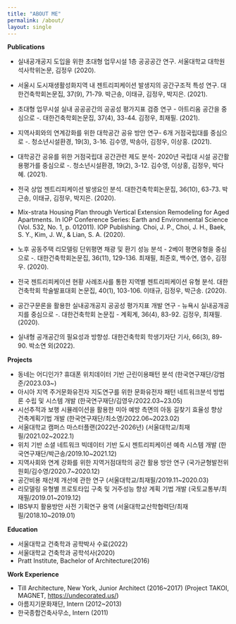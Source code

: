 ```yaml
---
title: "ABOUT ME"
permalink: /about/
layout: single
---
```

  
**Publications**   
* 실내공개공지 도입을 위한 초대형 업무시설 1층 공공공간 연구. 서울대학교 대학원 석사학위논문, 김정우 (2020).  
    
* 서울시 도시재생활성화지역 내 젠트리피케이션 발생지의 공간구조적 특성 연구. 대한건축학회논문집, 37(9), 71-79. 박근송, 이태규, 김정우, 박지은. (2021). 
* 초대형 업무시설 실내 공공공간의 공공성 평가지표 검증 연구 - 아트리움 공간을 중심으로 -. 대한건축학회논문집, 37(4), 33-44.  김정우, 최재필. (2021). 
* 지역사회와의 연계강화를 위한 대학공간 공유 방안 연구- 6개 거점국립대를 중심으로 -. 청소년시설환경, 19(3), 3-16.  김수영, 박송아, 김정우, 이상홍. (2021). 
* 대학공간 공유를 위한 거점국립대 공간관련 제도 분석- 2020년 국립대 시설 공간활용평가를 중심으로 -. 청소년시설환경, 19(2), 3-12.  김수영, 이상홍, 김정우, 박다혜. (2021).
* 전국 상업 젠트리피케이션 발생요인 분석. 대한건축학회논문집, 36(10), 63-73.  박근송, 이태규, 김정우, 박지은. (2020).
* Mix-strata Housing Plan through Vertical Extension Remodeling for Aged Apartments. In IOP Conference Series: Earth and Environmental Science (Vol. 532, No. 1, p. 012011). IOP Publishing. Choi, J. P., Choi, J. H., Baek, S. Y., Kim, J. W., & Lian, S. A. (2020).
* 노후 공동주택 리모델링 단위평면 채광 및 환기 성능 분석 - 2베이 평면유형을 중심으로 -. 대한건축학회논문집, 36(11), 129-136. 최재필, 최준호, 백수연, 염수, 김정우. (2020).
* 전국 젠트리피케이션 현황 사례조사를 통한 지역별 젠트리피케이션 유형 분석. 대한건축학회 학술발표대회 논문집, 40(1), 103-106. 이태규, 김정우, 박근송. (2020).
* 공간구문론을 활용한 실내공개공지 공공성 평가지표 개발 연구 - 뉴욕시 실내공개공지를 중심으로 -. 대한건축학회 논문집 - 계획계, 36(4), 83-92. 김정우, 최재필. (2020).  
      
* 실내형 공개공간의 필요성과 방향성. 대한건축학회 학생기자단 기사, 66(3), 89-90. 박소연 외(2022).
  
**Projects**   
* 동네는 어디인가? 휴대폰 위치데이터 기반 근린이용패턴 분석 (한국연구재단/강범준/2023.03~)
* 아시아 지역 주거문화유전자 지도연구를 위한 문화유전자 패턴 네트워크분석 방법론 수립 및 시스템 개발 (한국연구재단/김영우/2022.03~23.05)
* 시선추적과 보행 시뮬레이션을 활용한 미아 예방 측면의 아동 길찾기 효율성 향상 건축계획기법 개발 (한국연구재단/최소영/2022.06~2023.02)
* 서울대학교 캠퍼스 마스터플랜(2022년-2026년) (서울대학교/최재필/2021.02~2022.1)
* 위치 기반 소셜 네트워크 빅데이터 기반 도시 젠트리피케이션 예측 시스템 개발 (한국연구재단/박근송/2019.10~2021.12)
* 지역사회와 연계 강화를 위한 지역거점대학의 공간 활용 방안 연구 (국가균형발전위원회/김수영/2020.7~2020.12)
* 공간비용 채산제 개선에 관한 연구 (서울대학교/최재필/2019.11~2020.03)
* 리모델링 유형별 프로토타입 구축 및 거주성능 향상 계획 기법 개발 (국토교통부/최재필/2019.01~2019.12)
* IBS부지 활용방안 사전 기획연구 용역 (서울대학교산학협력단/최재필/2018.10~2019.01)

**Education**
* 서울대학교 건축학과 공학박사 수료(2022)   
* 서울대학교 건축학과 공학석사(2020)   
* Pratt Institute, Bachelor of Architecture(2016)   

**Work Experience**   
* Till Architecture, New York, Junior Architect (2016~2017) (Project TAKOI, MAGNET, https://undecorated.us/) 
* 아름지기문화재단, Intern (2012~2013)
* 한국종합건축사무소, Intern (2011)
